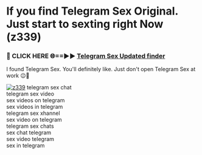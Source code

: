 # If you find Telegram Sex Original. Just start to sexting right Now (z339)

<h3>🔴 CLICK HERE 🌐==►► <a href="https://tinyurl.com/mtbk5fxa" rel="nofollow">Telegram Sex Updated finder</a></h3>

I found Telegram Sex. You'll definitely like. Just don't open Telegram Sex at work 😉💬

[![z339](https://i.imgur.com/Q8WKrnY.jpeg)](https://tinyurl.com/mtbk5fxa)
telegram sex chat<br>
telegram sex video<br>
sex videos on telegram<br>
sex videos in telegram<br>
telegram sex xhannel<br>
sex video on telegram<br>
telegram sex chats<br>
sex chat telegram<br>
sex video telegram<br>
sex in telegram